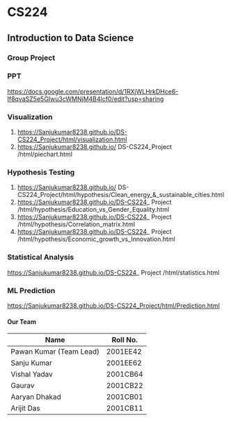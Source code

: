 # CS224

## Introduction to Data Science

### Group Project

### PPT

https://docs.google.com/presentation/d/1RXjWLHrkDHce6-If8qvaSZ5e5GIwu3cWMNjM4B4lcf0/edit?usp=sharing

### Visualization

1. https://Sanjukumar8238.github.io/DS-CS224_Project/html/visualization.html
2. https://Sanjukumar8238.github.io/ DS-CS224_Project /html/piechart.html

### Hypothesis Testing

1. https://Sanjukumar8238.github.io/ DS-CS224_Project/html/hypothesis/Clean_energy_&_sustainable_cities.html
2. https://Sanjukumar8238.github.io/DS-CS224_ Project /html/hypothesis/Education_vs_Gender_Equality.html
3. https://Sanjukumar8238.github.io/DS-CS224_ Project /html/hypothesis/Correlation_matrix.html
4. https://Sanjukumar8238.github.io/DS-CS224_ Project /html/hypothesis/Economic_growth_vs_Innovation.html

### Statistical Analysis

https://Sanjukumar8238.github.io/DS-CS224_ Project /html/statistics.html

### ML Prediction

https://Sanjukumar8238.github.io/DS-CS224_Project/html/Prediction.html

#### Our Team

| Name                    | Roll No. |
| ----------------------- | -------- |
| Pawan Kumar (Team Lead) | 2001EE42 |
| Sanju Kumar             | 2001EE62 |
| Vishal Yadav            | 2001CB64 |
| Gaurav                  | 2001CB22 |
| Aaryan Dhakad           | 2001CB01 |
| Arijit Das              | 2001CB11 |
